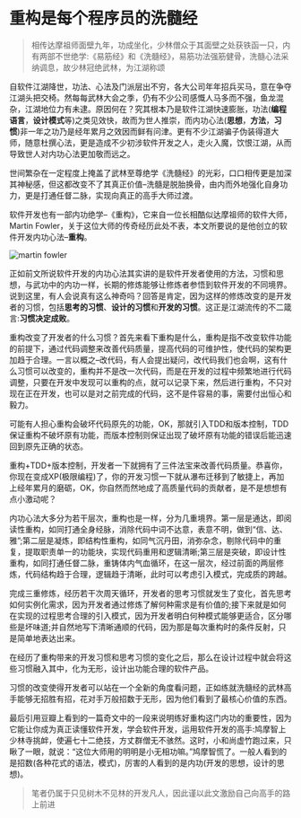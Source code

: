 重构是每个程序员的洗髓经
========================
 
>相传达摩祖师面壁九年，功成坐化，少林僧众于其面壁之处获铁函一只，内有两部不世绝学:《易筋经》和《洗髓经》，易筋功法强筋健骨，洗髓心法采纳调息，故少林冠绝武林，为江湖称颂
 
自软件江湖降世，功法、心法及门派层出不穷，各大公司年年招兵买马，意在争夺江湖头把交椅。然每每武林大会之季，仍有不少公司感慨人马多而不强，鱼龙混杂，江湖地位力有未逮。原因何在？究其根本乃是软件江湖快速膨胀，功法(**编程语言**，**设计模式**等)之类见效快，故而为世人推崇，而内功心法(**思想**，**方法**，**习惯**)非一年之功乃是经年累月之效因而鲜有问津。更有不少江湖骗子伪装得道大师，随意杜撰心法，更是造成不少初涉软件开发之人，走火入魔，饮恨江湖，从而导致世人对内功心法更加敬而远之。
 
世间繁杂在一定程度上掩盖了武林至尊绝学《洗髓经》的光彩，口口相传更是加深其神秘感，但这都改变不了其真正价值–洗髓是脱胎换骨，由内而外地强化自身功力，更是打通任督二脉，实现向真正的高手大师过渡。
 
软件开发也有一部内功绝学–《重构》，它来自一位长相酷似达摩祖师的软件大师，Martin Fowler，关于这位大师的传奇经历此处不表，本文所要说的是他创立的软件开发内功心法–**重构**。

![martin fowler](http://e.hiphotos.baidu.com/baike/w%3D268/sign=0eaf13661bd5ad6eaaf963ecb9ca39a3/79f0f736afc37931d6e1ae8bebc4b74542a91182.jpg)
 
正如前文所说软件开发的内功心法其实讲的是软件开发者使用的方法，习惯和思想，与武功中的内功一样，长期的修炼能够让修炼者参悟到软件开发的不同境界。说到这里，有人会说真有这么神奇吗？回答是肯定，因为这样的修炼改变的是开发者的习惯，包括**思考的习惯**、**设计的习惯**和**开发的习惯**。这正是江湖流传的不二箴言:**习惯决定成败**。
 
重构改变了开发者的什么习惯？首先来看下重构是什么，重构是指不改变软件功能的前提下，通过代码调整来改善代码质量，提高代码的可维护性，使代码的架构更加趋于合理。一言以概之–改代码，有人会提出疑问，改代码我们也会啊，这有什么习惯可以改变的，重构并不是改一次代码，而是在开发的过程中频繁地进行代码调整，只要在开发中发现可以重构的点，就可以记录下来，然后进行重构，不只对现在正在开发，也可以是对之前完成的代码，这不是件容易的事，需要付出恒心和毅力。
 
可能有人担心重构会破坏代码原先的功能，OK，那就引入TDD和版本控制，TDD保证重构不破坏原有功能，而版本控制则保证出现了破坏原有功能的错误后能迅速回到原先正确的状态。
 
重构+TDD+版本控制，开发者一下就拥有了三件法宝来改善代码质量。恭喜你，你现在变成XP(极限编程)了，你的开发习惯一下就从瀑布迁移到了敏捷上，再加上经年累月的磨砺，OK，你自然而然地成了高质量代码的贡献者，是不是想想有点小激动呢？
 
内功心法大多分为若干层次，重构也是一样，分为几重境界。第一层是通达，即阅读性重构，如同打通全身经脉，消除代码中词不达意，表意不明，做到“信、达、雅”;第二层是凝炼，即结构性重构，如同气沉丹田，消弥杂念，剔除代码中的重复，提取职责单一的功能块，实现代码重用和逻辑清晰;第三层是突破，即设计性重构，如同打通任督二脉，重铸体内气血循环，在这一层次，经过前面的两层修炼，代码结构趋于合理，逻辑趋于清晰，此时可以考虑引入模式，完成质的跨越。
 
完成三重修炼，经历若干次周天循环，开发者的思考习惯就发生了变化，首先思考如何实例化需求，因为开发者通过修炼了解何种需求是有价值的;接下来就是如何在实现的过程思考合理的引入模式，因为开发者明白何种模式能够更适合，区分哪些是坏味道;并自然地写下清晰通顺的代码，因为那是每次重构时的条件反射，只是简单地表达出来。
 
在经历了重构带来的开发习惯和思考习惯的变化之后，那么在设计过程中就会将这些习惯融入其中，化为无形，设计出功能合理的软件产品。
 
习惯的改变使得开发者可以站在一个全新的角度看问题，正如练就洗髓经的武林高手能够无招胜有招，花对手万般招数于无形，因为他们看到了最核心价值的东西。
 
最后引用豆瓣上看到的一篇奇文中的一段来说明练好重构这门内功的重要性，因为它能让你成为真正读懂软件开发，学会软件开发，运用软件开发的高手:鸠摩智上少林寺挑衅，使遍七十二绝技，方丈群僧无不骇然。这时，小和尚虚竹跑过来，只瞅了一眼，就说：“这位大师用的明明是小无相功嘛。”鸠摩智慌了。一般人看到的是招数(各种花式的语法，模式)，厉害的人看到的是内功(开发的思想，设计的思想)。
 
>笔者仍属于只见树木不见林的开发凡人，因此谨以此文激励自己向高手的路上前进

